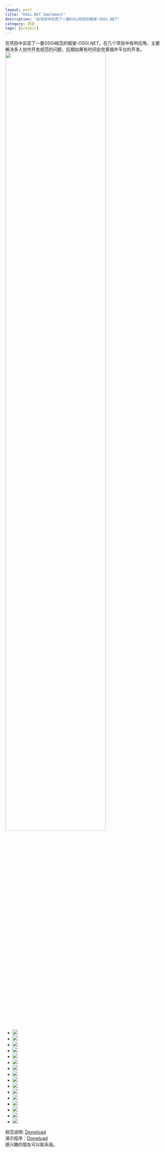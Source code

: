 ```yaml
---
layout: post
title: "OSGi.NET Implement"
description: "在项目中实现了一套OSGi规范的框架-OSGi.NET"
category: 项目
tags: [project]
---
```



在项目中实现了一套OSGi规范的框架-OSGi.NET，在几个项目中有所应用，主要解决多人协作开发规范的问题，后期如果有时间会完善插件平台的开发。  
<img src="/images/valuation.png" width="80%">  
<script src="/media/js/jquery.bxslider.min.js"></script>
<link href="/media/css/jquery.bxslider.css" rel="stylesheet" />

<ul class="bxslider">
  <li><img src="/images/osginetintro/幻灯片1.png" /></li>
  <li><img src="/images/osginetintro/幻灯片2.png" /></li>
  <li><img src="/images/osginetintro/幻灯片3.png" /></li>
  <li><img src="/images/osginetintro/幻灯片4.png" /></li>
  <li><img src="/images/osginetintro/幻灯片5.png" /></li>
  <li><img src="/images/osginetintro/幻灯片6.png" /></li>
  <li><img src="/images/osginetintro/幻灯片7.png" /></li>
  <li><img src="/images/osginetintro/幻灯片8.png" /></li>
  <li><img src="/images/osginetintro/幻灯片9.png" /></li>
  <li><img src="/images/osginetintro/幻灯片10.png" /></li>
  <li><img src="/images/osginetintro/幻灯片11.png" /></li>
  <li><img src="/images/osginetintro/幻灯片12.png" /></li>
  <li><img src="/images/osginetintro/幻灯片13.png" /></li>
  <li><img src="/images/osginetintro/幻灯片14.png" /></li>
  <li><img src="/images/osginetintro/幻灯片15.png" /></li>
  <li><img src="/images/osginetintro/幻灯片16.png" /></li>
</ul>

<script type="text/javascript">
	$(document).ready(function(){
  		$('.bxslider').bxSlider();
	});
</script>

规范说明: <a href="/files/Documentation.chm">Donwload</a>  
演示程序：<a href="/files/NoDownload">Donwload</a>  
感兴趣的朋友可以联系我。